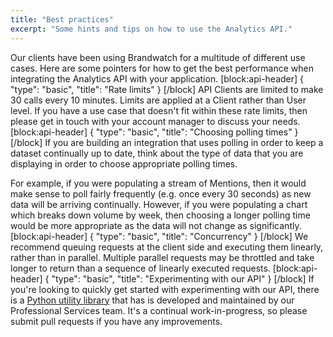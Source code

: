 ```yaml
---
title: "Best practices"
excerpt: "Some hints and tips on how to use the Analytics API."
---
```

Our clients have been using Brandwatch for a multitude of different use cases. Here are some pointers for how to get the best performance when integrating the Analytics API with your application.
[block:api-header]
{
  "type": "basic",
  "title": "Rate limits"
}
[/block]
API Clients are limited to make 30 calls every 10 minutes. Limits are applied at a Client rather than User level. If you have a use case that doesn't fit within these rate limits, then please get in touch with your account manager to discuss your needs.
[block:api-header]
{
  "type": "basic",
  "title": "Choosing polling times"
}
[/block]
If you are building an integration that uses polling in order to keep a dataset continually up to date, think about the type of data that you are displaying in order to choose appropriate polling times. 

For example, if you were populating a stream of Mentions, then it would make sense to poll fairly frequently (e.g. once every 30 seconds) as new data will be arriving continually. However, if you were populating a chart which breaks down volume by week, then choosing a longer polling time would be more appropriate as the data will not change as significantly.
[block:api-header]
{
  "type": "basic",
  "title": "Concurrency"
}
[/block]
We recommend queuing requests at the client side and executing them linearly, rather than in parallel. Multiple parallel requests may be throttled and take longer to return than a sequence of linearly executed requests.
[block:api-header]
{
  "type": "basic",
  "title": "Experimenting with our API"
}
[/block]
If you're looking to quickly get started with experimenting with our API, there is a [Python utility library](https://github.com/BrandwatchLtd/api_sdk) that has is developed and maintained by our Professional Services team. It's a continual work-in-progress, so please submit pull requests if you have any improvements.